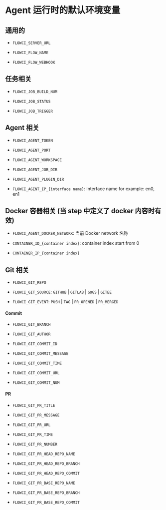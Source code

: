 # Agent 运行时的默认环境变量

## 通用的

- `FLOWCI_SERVER_URL`

- `FLOWCI_FLOW_NAME`

- `FLOWCI_FLOW_WEBHOOK`

## 任务相关

- `FLOWCI_JOB_BUILD_NUM`

- `FLOWCI_JOB_STATUS`

- `FLOWCI_JOB_TRIGGER`

## Agent 相关

- `FLOWCI_AGENT_TOKEN`

- `FLOWCI_AGENT_PORT`

- `FLOWCI_AGENT_WORKSPACE`

- `FLOWCI_AGENT_JOB_DIR`

- `FLOWCI_AGENT_PLUGIN_DIR`

- `FLOWCI_AGENT_IP_{interface name}`: interface name for example: en0, en1

## Docker 容器相关 (当 step 中定义了 docker 内容时有效)

- `FLOWCI_AGENT_DOCKER_NETWORK`: 当前 Docker network 名称

- `CONTAINER_ID_{container index}`: container index start from 0

- `CONTAINER_IP_{container index}`

## Git 相关

- `FLOWCI_GIT_REPO`

- `FLOWCI_GIT_SOURCE`: `GITHUB` | `GITLAB` | `GOGS` |  `GITEE`

- `FLOWCI_GIT_EVENT`: `PUSH` | `TAG` | `PR_OPENED` | `PR_MERGED`

#### Commit

- `FLOWCI_GIT_BRANCH`

- `FLOWCI_GIT_AUTHOR`

- `FLOWCI_GIT_COMMIT_ID`

- `FLOWCI_GIT_COMMIT_MESSAGE`

- `FLOWCI_GIT_COMMIT_TIME`

- `FLOWCI_GIT_COMMIT_URL`

- `FLOWCI_GIT_COMMIT_NUM`

#### PR

- `FLOWCI_GIT_PR_TITLE`
- `FLOWCI_GIT_PR_MESSAGE`
- `FLOWCI_GIT_PR_URL`
- `FLOWCI_GIT_PR_TIME`
- `FLOWCI_GIT_PR_NUMBER`

- `FLOWCI_GIT_PR_HEAD_REPO_NAME`
- `FLOWCI_GIT_PR_HEAD_REPO_BRANCH`
- `FLOWCI_GIT_PR_HEAD_REPO_COMMIT`

- `FLOWCI_GIT_PR_BASE_REPO_NAME`
- `FLOWCI_GIT_PR_BASE_REPO_BRANCH`
- `FLOWCI_GIT_PR_BASE_REPO_COMMIT`
